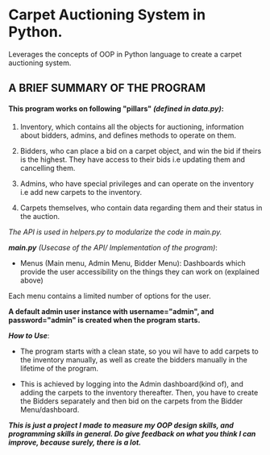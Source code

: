 # Carpet Auctioning System in Python.
Leverages the concepts of OOP in Python language to create a carpet auctioning system.

## A BRIEF SUMMARY OF THE PROGRAM

#### This program works on following "pillars" *(defined in data.py)*:   


1. Inventory, which contains all the objects for auctioning, information
about bidders, admins, and defines methods to operate on them.

2. Bidders, who can place a bid on a carpet object, and win the bid
if theirs is the highest. They have access to their bids i.e updating them
and cancelling them.

3. Admins, who have special privileges and can operate on the inventory i.e
add new carpets to the inventory.

4. Carpets themselves, who contain data regarding them and their status
in the auction.

*The API is used in helpers.py to modularize the code in main.py.*


***main.py*** *(Usecase of the API/ Implementation of the program)*:


- Menus (Main menu, Admin Menu, Bidder Menu): Dashboards which provide the
 user accessibility on the things they can work on (explained above)

 Each menu contains a limited number of options for the user.


**A default admin user instance with username="admin", and password="admin"
is created when the program starts.**

***How to Use***:

- The program starts with a clean state, so you wil have to add carpets to
the inventory manually, as well as create the bidders manually in the
lifetime of the program.

- This is achieved by logging into the Admin dashboard(kind of), and adding
the carpets to the inventory thereafter. Then, you have to create the Bidders
separately and then bid on the carpets from the Bidder Menu/dashboard.


***This is just a project I made to measure my OOP design skills, and programming
skills in general. Do give feedback on what you think I can improve, because
surely, there is a lot.***
